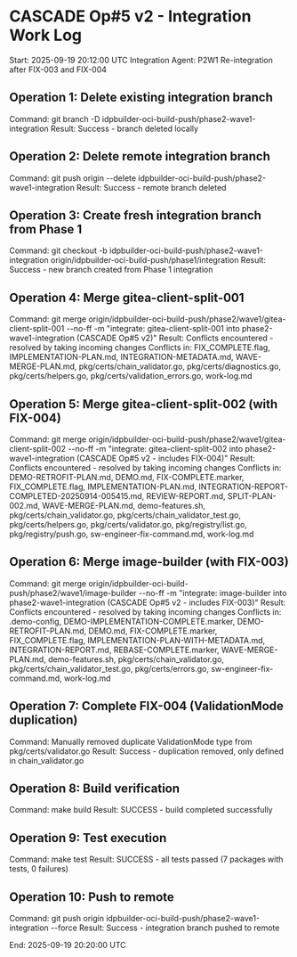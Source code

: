 # CASCADE Op#5 v2 - Integration Work Log
Start: 2025-09-19 20:12:00 UTC
Integration Agent: P2W1 Re-integration after FIX-003 and FIX-004

## Operation 1: Delete existing integration branch
Command: git branch -D idpbuilder-oci-build-push/phase2-wave1-integration
Result: Success - branch deleted locally

## Operation 2: Delete remote integration branch
Command: git push origin --delete idpbuilder-oci-build-push/phase2-wave1-integration
Result: Success - remote branch deleted

## Operation 3: Create fresh integration branch from Phase 1
Command: git checkout -b idpbuilder-oci-build-push/phase2-wave1-integration origin/idpbuilder-oci-build-push/phase1/integration
Result: Success - new branch created from Phase 1 integration

## Operation 4: Merge gitea-client-split-001
Command: git merge origin/idpbuilder-oci-build-push/phase2/wave1/gitea-client-split-001 --no-ff -m "integrate: gitea-client-split-001 into phase2-wave1-integration (CASCADE Op#5 v2)"
Result: Conflicts encountered - resolved by taking incoming changes
Conflicts in: FIX_COMPLETE.flag, IMPLEMENTATION-PLAN.md, INTEGRATION-METADATA.md, WAVE-MERGE-PLAN.md, pkg/certs/chain_validator.go, pkg/certs/diagnostics.go, pkg/certs/helpers.go, pkg/certs/validation_errors.go, work-log.md

## Operation 5: Merge gitea-client-split-002 (with FIX-004)
Command: git merge origin/idpbuilder-oci-build-push/phase2/wave1/gitea-client-split-002 --no-ff -m "integrate: gitea-client-split-002 into phase2-wave1-integration (CASCADE Op#5 v2 - includes FIX-004)"
Result: Conflicts encountered - resolved by taking incoming changes
Conflicts in: DEMO-RETROFIT-PLAN.md, DEMO.md, FIX-COMPLETE.marker, FIX_COMPLETE.flag, IMPLEMENTATION-PLAN.md, INTEGRATION-REPORT-COMPLETED-20250914-005415.md, REVIEW-REPORT.md, SPLIT-PLAN-002.md, WAVE-MERGE-PLAN.md, demo-features.sh, pkg/certs/chain_validator.go, pkg/certs/chain_validator_test.go, pkg/certs/helpers.go, pkg/certs/validator.go, pkg/registry/list.go, pkg/registry/push.go, sw-engineer-fix-command.md, work-log.md

## Operation 6: Merge image-builder (with FIX-003)
Command: git merge origin/idpbuilder-oci-build-push/phase2/wave1/image-builder --no-ff -m "integrate: image-builder into phase2-wave1-integration (CASCADE Op#5 v2 - includes FIX-003)"
Result: Conflicts encountered - resolved by taking incoming changes
Conflicts in: .demo-config, DEMO-IMPLEMENTATION-COMPLETE.marker, DEMO-RETROFIT-PLAN.md, DEMO.md, FIX-COMPLETE.marker, FIX_COMPLETE.flag, IMPLEMENTATION-PLAN-WITH-METADATA.md, INTEGRATION-REPORT.md, REBASE-COMPLETE.marker, WAVE-MERGE-PLAN.md, demo-features.sh, pkg/certs/chain_validator.go, pkg/certs/chain_validator_test.go, pkg/certs/errors.go, sw-engineer-fix-command.md, work-log.md

## Operation 7: Complete FIX-004 (ValidationMode duplication)
Command: Manually removed duplicate ValidationMode type from pkg/certs/validator.go
Result: Success - duplication removed, only defined in chain_validator.go

## Operation 8: Build verification
Command: make build
Result: SUCCESS - build completed successfully

## Operation 9: Test execution
Command: make test
Result: SUCCESS - all tests passed (7 packages with tests, 0 failures)

## Operation 10: Push to remote
Command: git push origin idpbuilder-oci-build-push/phase2-wave1-integration --force
Result: Success - integration branch pushed to remote

End: 2025-09-19 20:20:00 UTC